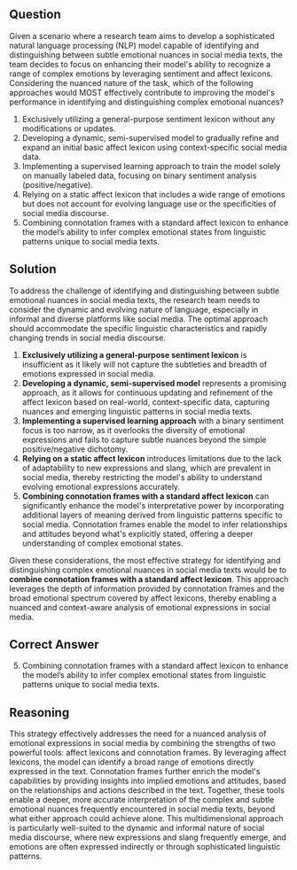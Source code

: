 ## Question

Given a scenario where a research team aims to develop a sophisticated natural language processing (NLP) model capable of identifying and distinguishing between subtle emotional nuances in social media texts, the team decides to focus on enhancing their model's ability to recognize a range of complex emotions by leveraging sentiment and affect lexicons. Considering the nuanced nature of the task, which of the following approaches would MOST effectively contribute to improving the model's performance in identifying and distinguishing complex emotional nuances?

1. Exclusively utilizing a general-purpose sentiment lexicon without any modifications or updates.
2. Developing a dynamic, semi-supervised model to gradually refine and expand an initial basic affect lexicon using context-specific social media data.
3. Implementing a supervised learning approach to train the model solely on manually labeled data, focusing on binary sentiment analysis (positive/negative).
4. Relying on a static affect lexicon that includes a wide range of emotions but does not account for evolving language use or the specificities of social media discourse.
5. Combining connotation frames with a standard affect lexicon to enhance the model’s ability to infer complex emotional states from linguistic patterns unique to social media texts.

## Solution

To address the challenge of identifying and distinguishing between subtle emotional nuances in social media texts, the research team needs to consider the dynamic and evolving nature of language, especially in informal and diverse platforms like social media. The optimal approach should accommodate the specific linguistic characteristics and rapidly changing trends in social media discourse.

1. **Exclusively utilizing a general-purpose sentiment lexicon** is insufficient as it likely will not capture the subtleties and breadth of emotions expressed in social media.
2. **Developing a dynamic, semi-supervised model** represents a promising approach, as it allows for continuous updating and refinement of the affect lexicon based on real-world, context-specific data, capturing nuances and emerging linguistic patterns in social media texts.
3. **Implementing a supervised learning approach** with a binary sentiment focus is too narrow, as it overlooks the diversity of emotional expressions and fails to capture subtle nuances beyond the simple positive/negative dichotomy.
4. **Relying on a static affect lexicon** introduces limitations due to the lack of adaptability to new expressions and slang, which are prevalent in social media, thereby restricting the model's ability to understand evolving emotional expressions accurately.
5. **Combining connotation frames with a standard affect lexicon** can significantly enhance the model's interpretative power by incorporating additional layers of meaning derived from linguistic patterns specific to social media. Connotation frames enable the model to infer relationships and attitudes beyond what's explicitly stated, offering a deeper understanding of complex emotional states.

Given these considerations, the most effective strategy for identifying and distinguishing complex emotional nuances in social media texts would be to **combine connotation frames with a standard affect lexicon**. This approach leverages the depth of information provided by connotation frames and the broad emotional spectrum covered by affect lexicons, thereby enabling a nuanced and context-aware analysis of emotional expressions in social media.

## Correct Answer

5. Combining connotation frames with a standard affect lexicon to enhance the model’s ability to infer complex emotional states from linguistic patterns unique to social media texts.

## Reasoning

This strategy effectively addresses the need for a nuanced analysis of emotional expressions in social media by combining the strengths of two powerful tools: affect lexicons and connotation frames. By leveraging affect lexicons, the model can identify a broad range of emotions directly expressed in the text. Connotation frames further enrich the model's capabilities by providing insights into implied emotions and attitudes, based on the relationships and actions described in the text. Together, these tools enable a deeper, more accurate interpretation of the complex and subtle emotional nuances frequently encountered in social media texts, beyond what either approach could achieve alone. This multidimensional approach is particularly well-suited to the dynamic and informal nature of social media discourse, where new expressions and slang frequently emerge, and emotions are often expressed indirectly or through sophisticated linguistic patterns.